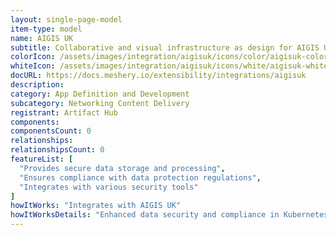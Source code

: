 ```yaml
---
layout: single-page-model
item-type: model
name: AIGIS UK
subtitle: Collaborative and visual infrastructure as design for AIGIS UK
colorIcon: /assets/images/integration/aigisuk/icons/color/aigisuk-color.svg
whiteIcon: /assets/images/integration/aigisuk/icons/white/aigisuk-white.svg
docURL: https://docs.meshery.io/extensibility/integrations/aigisuk
description: 
category: App Definition and Development
subcategory: Networking Content Delivery
registrant: Artifact Hub
components: 
componentsCount: 0
relationships: 
relationshipsCount: 0
featureList: [
  "Provides secure data storage and processing",
  "Ensures compliance with data protection regulations",
  "Integrates with various security tools"
]
howItWorks: "Integrates with AIGIS UK"
howItWorksDetails: "Enhanced data security and compliance in Kubernetes"
---
```

